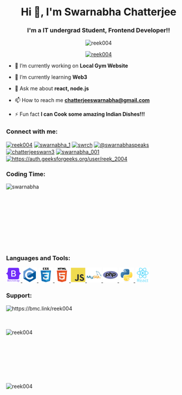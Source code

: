 <h1 align="center">Hi 👋, I'm Swarnabha Chatterjee</h1>
<h3 align="center">I'm a IT undergrad Student, Frontend Developer!!</h3>

<p align="center"> <img src="https://komarev.com/ghpvc/?username=reek004&label=Profile%20views&color=0e75b6&style=flat" alt="reek004" /> </p>

<p align="center"> <a href="https://github.com/ryo-ma/github-profile-trophy"><img src="https://github-profile-trophy.vercel.app/?username=reek004" alt="reek004" /></a> </p>

- 🔭 I’m currently working on **Local Gym Website**

- 🌱 I’m currently learning **Web3**

- 💬 Ask me about **react, node.js**

- 📫 How to reach me **chatterjeeswarnabha@gmail.com**

- ⚡ Fun fact **I can Cook some amazing Indian Dishes!!!**

<h3 align="left">Connect with me:</h3>
<p align="left">
<a href="https://dev.to/reek004" target="blank"><img align="center" src="https://raw.githubusercontent.com/rahuldkjain/github-profile-readme-generator/master/src/images/icons/Social/devto.svg" alt="reek004" height="30" width="40" /></a>
<a href="https://twitter.com/swarnabha_1" target="blank"><img align="center" src="https://raw.githubusercontent.com/rahuldkjain/github-profile-readme-generator/master/src/images/icons/Social/twitter.svg" alt="swarnabha_1" height="30" width="40" /></a>
<a href="https://linkedin.com/in/swrch" target="blank"><img align="center" src="https://raw.githubusercontent.com/rahuldkjain/github-profile-readme-generator/master/src/images/icons/Social/linked-in-alt.svg" alt="swrch" height="30" width="40" /></a>
<a href="https://hashnode.com/@swarnabhaspeaks" target="blank"><img align="center" src="https://raw.githubusercontent.com/rahuldkjain/github-profile-readme-generator/master/src/images/icons/Social/hashnode.svg" alt="@swarnabhaspeaks" height="30" width="40" /></a>
<a href="https://www.hackerrank.com/chatterjeeswarn3" target="blank"><img align="center" src="https://raw.githubusercontent.com/rahuldkjain/github-profile-readme-generator/master/src/images/icons/Social/hackerrank.svg" alt="chatterjeeswarn3" height="30" width="40" /></a>
<a href="https://www.leetcode.com/swarnabha_001" target="blank"><img align="center" src="https://raw.githubusercontent.com/rahuldkjain/github-profile-readme-generator/master/src/images/icons/Social/leet-code.svg" alt="swarnabha_001" height="30" width="40" /></a>
<a href="https://auth.geeksforgeeks.org/user/https://auth.geeksforgeeks.org/user/reek_2004" target="blank"><img align="center" src="https://raw.githubusercontent.com/rahuldkjain/github-profile-readme-generator/master/src/images/icons/Social/geeks-for-geeks.svg" alt="https://auth.geeksforgeeks.org/user/reek_2004" height="30" width="40" /></a>
</p>
<h3 align="left">Coding Time:</h3>
<img align="left" src="https://github-readme-stats.vercel.app/api/wakatime?username=rick004&layout=compact" alt="swarnabha"/>
<br><br><br><br><br><br><br><br><br><br>
<h3 align="left">Languages and Tools:</h3>
<p align="left"> 
  <a href="https://getbootstrap.com" target="_blank" rel="noreferrer"> <img src="https://raw.githubusercontent.com/devicons/devicon/master/icons/bootstrap/bootstrap-plain-wordmark.svg" alt="bootstrap" width="40" height="40"/> </a> 
  <a href="https://www.cprogramming.com/" target="_blank" rel="noreferrer"> <img src="https://raw.githubusercontent.com/devicons/devicon/master/icons/c/c-original.svg" alt="c" width="40" height="40"/> </a> 
  <a href="https://www.w3schools.com/css/" target="_blank" rel="noreferrer"> <img src="https://raw.githubusercontent.com/devicons/devicon/master/icons/css3/css3-original-wordmark.svg" alt="css3" width="40" height="40"/> </a> 
  <a href="https://www.w3.org/html/" target="_blank" rel="noreferrer"> <img src="https://raw.githubusercontent.com/devicons/devicon/master/icons/html5/html5-original-wordmark.svg" alt="html5" width="40" height="40"/> </a> 
  <a href="https://developer.mozilla.org/en-US/docs/Web/JavaScript" target="_blank" rel="noreferrer"> <img src="https://raw.githubusercontent.com/devicons/devicon/master/icons/javascript/javascript-original.svg" alt="javascript" width="40" height="40"/> </a> 
  <a href="https://www.mysql.com/" target="_blank" rel="noreferrer"> <img src="https://raw.githubusercontent.com/devicons/devicon/master/icons/mysql/mysql-original-wordmark.svg" alt="mysql" width="40" height="40"/> </a> 
  <a href="https://www.php.net" target="_blank" rel="noreferrer"> <img src="https://raw.githubusercontent.com/devicons/devicon/master/icons/php/php-original.svg" alt="php" width="40" height="40"/> </a> 
  <a href="https://www.python.org" target="_blank" rel="noreferrer"> <img src="https://raw.githubusercontent.com/devicons/devicon/master/icons/python/python-original.svg" alt="python" width="40" height="40"/> </a> 
  <a href="https://reactjs.org/" target="_blank" rel="noreferrer"> <img src="https://raw.githubusercontent.com/devicons/devicon/master/icons/react/react-original-wordmark.svg" alt="react" width="40" height="40"/> </a> 
</p>
<h3 align="left">Support:</h3>
<p align="left">
  <a href="https://www.buymeacoffee.com/reek004"> <img align="left" src="https://cdn.buymeacoffee.com/buttons/v2/default-yellow.png" height="50" width="210" alt="https://bmc.link/reek004" /></a>
</p>
<br><br><br>
<p><img align="left" src="https://github-readme-stats.vercel.app/api/top-langs?username=reek004&show_icons=true&locale=en&layout=compact" alt="reek004" /></p> <br> <br> <br> <br> <br> <br> <be> 

<br><p>&nbsp;<img align="left" src="https://github-readme-stats.vercel.app/api?username=reek004&show_icons=true&locale=en" alt="reek004" /></p>
